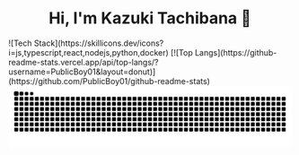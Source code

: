 <h1 align="center">Hi, I'm Kazuki Tachibana 👋</h1>
![Tech Stack](https://skillicons.dev/icons?i=js,typescript,react,nodejs,python,docker)
[![Top Langs](https://github-readme-stats.vercel.app/api/top-langs/?username=PublicBoy01&layout=donut)](https://github.com/PublicBoy01/github-readme-stats)
<picture>
<!--   <source media="(prefers-color-scheme: dark)" srcset="https://raw.githubusercontent.com/kazkt01/kazkt01/output/github-contribution-grid-snake-dark.svg"> -->
  <source media="(prefers-color-scheme: light)" srcset="https://raw.githubusercontent.com/kazkt01/kazkt01/output/github-contribution-grid-snake.svg">
  <img alt="github contribution grid snake animation" src="https://raw.githubusercontent.com/kazkt01/kazkt01/output/github-contribution-grid-snake.svg">
</picture>






